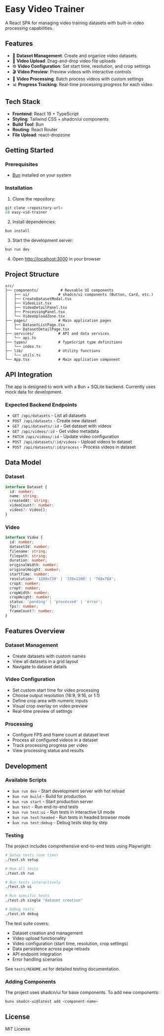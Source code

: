 # Easy Video Trainer

A React SPA for managing video training datasets with built-in video processing capabilities.

## Features

- 📁 **Dataset Management**: Create and organize video datasets
- 🎥 **Video Upload**: Drag-and-drop video file uploads 
- ⚙️ **Video Configuration**: Set start time, resolution, and crop settings
- 🎬 **Video Preview**: Preview videos with interactive controls
- 🔄 **Video Processing**: Batch process videos with custom settings
- 📊 **Progress Tracking**: Real-time processing progress for each video

## Tech Stack

- **Frontend**: React 19 + TypeScript
- **Styling**: Tailwind CSS + shadcn/ui components  
- **Build Tool**: Bun
- **Routing**: React Router
- **File Upload**: react-dropzone

## Getting Started

### Prerequisites

- [Bun](https://bun.sh/) installed on your system

### Installation

1. Clone the repository:
```bash
git clone <repository-url>
cd easy-vid-trainer
```

2. Install dependencies:
```bash
bun install
```

3. Start the development server:
```bash
bun run dev
```

4. Open [http://localhost:3000](http://localhost:3000) in your browser

## Project Structure

```
src/
├── components/          # Reusable UI components
│   ├── ui/             # shadcn/ui components (Button, Card, etc.)
│   ├── CreateDatasetModal.tsx
│   ├── VideoList.tsx
│   ├── VideoDetailPanel.tsx
│   ├── ProcessingPanel.tsx
│   └── VideoUploadZone.tsx
├── pages/              # Main application pages
│   ├── DatasetListPage.tsx
│   └── DatasetDetailPage.tsx
├── services/           # API and data services
│   └── api.ts
├── types/              # TypeScript type definitions
│   └── index.ts
├── lib/                # Utility functions
│   └── utils.ts
└── App.tsx             # Main application component
```

## API Integration

The app is designed to work with a Bun + SQLite backend. Currently uses mock data for development.

### Expected Backend Endpoints

- `GET /api/datasets` - List all datasets
- `POST /api/datasets` - Create new dataset
- `GET /api/datasets/:id` - Get dataset with videos
- `GET /api/videos/:id` - Get video metadata
- `PATCH /api/videos/:id` - Update video configuration
- `POST /api/datasets/:id/videos` - Upload videos to dataset
- `POST /api/datasets/:id/process` - Process videos in dataset

## Data Model

### Dataset
```typescript
interface Dataset {
  id: number;
  name: string;
  createdAt: string;
  videoCount?: number;
  videos?: Video[];
}
```

### Video  
```typescript
interface Video {
  id: number;
  datasetId: number;
  filename: string;
  filepath: string;
  duration: number;
  originalWidth: number;
  originalHeight: number;
  startTime: number;
  resolution: '1280x720' | '720x1280' | '768x768';
  cropX: number;
  cropY: number;
  cropWidth: number;
  cropHeight: number;
  status: 'pending' | 'processed' | 'error';
  fps?: number;
  frameCount?: number;
}
```

## Features Overview

### Dataset Management
- Create datasets with custom names
- View all datasets in a grid layout
- Navigate to dataset details

### Video Configuration  
- Set custom start time for video processing
- Choose output resolution (16:9, 9:16, or 1:1)
- Define crop area with numeric inputs
- Visual crop overlay on video preview
- Real-time preview of settings

### Processing
- Configure FPS and frame count at dataset level
- Process all configured videos in a dataset
- Track processing progress per video
- View processing status and results

## Development

### Available Scripts

- `bun run dev` - Start development server with hot reload
- `bun run build` - Build for production
- `bun run start` - Start production server
- `bun test` - Run end-to-end tests
- `bun run test:ui` - Run tests in interactive UI mode
- `bun run test:headed` - Run tests in headed browser mode
- `bun run test:debug` - Debug tests step by step

### Testing

The project includes comprehensive end-to-end tests using Playwright:

```bash
# Setup tests (one time)
./test.sh setup

# Run all tests
./test.sh run

# Run tests interactively  
./test.sh ui

# Run specific tests
./test.sh single "dataset creation"

# Debug tests
./test.sh debug
```

The test suite covers:
- Dataset creation and management
- Video upload functionality
- Video configuration (start time, resolution, crop settings)
- Data persistence across page reloads
- API endpoint integration
- Error handling scenarios

See `tests/README.md` for detailed testing documentation.

### Adding Components

The project uses shadcn/ui for base components. To add new components:

```bash
bunx shadcn-ui@latest add <component-name>
```

## License

MIT License
